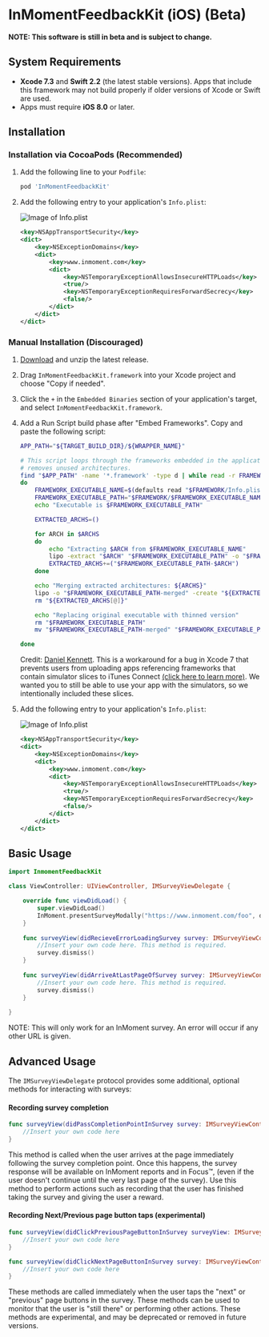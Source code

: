 # InMomentFeedbackKit (iOS) (Beta)

**NOTE: This software is still in beta and is subject to change.**

## System Requirements

- **Xcode 7.3** and **Swift 2.2** (the latest stable versions). Apps that include this framework may not build properly if older versions of Xcode or Swift are used.
- Apps must require **iOS 8.0** or later.

## Installation

### Installation via CocoaPods (Recommended)

1. Add the following line to your ```Podfile```:

    ```ruby
    pod 'InMomentFeedbackKit'
    ```
    
2. Add the following entry to your application's ```Info.plist```:

    ![Image of Info.plist](https://cloud.githubusercontent.com/assets/15389109/16543850/baedac32-40aa-11e6-824e-1c20a85c7c9a.png)

    ```xml
    <key>NSAppTransportSecurity</key>
    <dict>
        <key>NSExceptionDomains</key>
        <dict>
            <key>www.inmoment.com</key>
            <dict>
                <key>NSTemporaryExceptionAllowsInsecureHTTPLoads</key>
                <true/>
                <key>NSTemporaryExceptionRequiresForwardSecrecy</key>
                <false/>
            </dict>
        </dict>
    </dict>
    ```

### Manual Installation (Discouraged)

1. [Download](https://www.github.com/InMoment/inmoment-sdk/releases/latest) and unzip the latest release.
2. Drag ```InMomentFeedbackKit.framework``` into your Xcode project and choose "Copy if needed".
3. Click the ```+``` in the ```Embedded Binaries``` section of your application's target, and select ```InMomentFeedbackKit.framework```.
3. Add a Run Script build phase after "Embed Frameworks". Copy and paste the following script:

    ```bash
    APP_PATH="${TARGET_BUILD_DIR}/${WRAPPER_NAME}"

    # This script loops through the frameworks embedded in the application and
    # removes unused architectures.
    find "$APP_PATH" -name '*.framework' -type d | while read -r FRAMEWORK
    do
        FRAMEWORK_EXECUTABLE_NAME=$(defaults read "$FRAMEWORK/Info.plist" CFBundleExecutable)
        FRAMEWORK_EXECUTABLE_PATH="$FRAMEWORK/$FRAMEWORK_EXECUTABLE_NAME"
        echo "Executable is $FRAMEWORK_EXECUTABLE_PATH"
    
        EXTRACTED_ARCHS=()
    
        for ARCH in $ARCHS
        do
            echo "Extracting $ARCH from $FRAMEWORK_EXECUTABLE_NAME"
            lipo -extract "$ARCH" "$FRAMEWORK_EXECUTABLE_PATH" -o "$FRAMEWORK_EXECUTABLE_PATH-$ARCH"
            EXTRACTED_ARCHS+=("$FRAMEWORK_EXECUTABLE_PATH-$ARCH")
        done
    
        echo "Merging extracted architectures: ${ARCHS}"
        lipo -o "$FRAMEWORK_EXECUTABLE_PATH-merged" -create "${EXTRACTED_ARCHS[@]}"
        rm "${EXTRACTED_ARCHS[@]}"
    
        echo "Replacing original executable with thinned version"
        rm "$FRAMEWORK_EXECUTABLE_PATH"
        mv "$FRAMEWORK_EXECUTABLE_PATH-merged" "$FRAMEWORK_EXECUTABLE_PATH"
    
    done
    ```
    Credit: [Daniel Kennett](http://stackoverflow.com/users/29005/ikenndac). This is a workaround for a bug in Xcode 7 that prevents users from uploading apps referencing frameworks that contain simulator slices to iTunes Connect [(click here to learn more)](http://ikennd.ac/blog/2015/02/stripping-unwanted-architectures-from-dynamic-libraries-in-xcode/). We wanted you to still be able to use your app with the simulators, so we intentionally included these slices.
    
4. Add the following entry to your application's ```Info.plist```:

    ![Image of Info.plist](https://cloud.githubusercontent.com/assets/15389109/16543850/baedac32-40aa-11e6-824e-1c20a85c7c9a.png)

    ```xml
    <key>NSAppTransportSecurity</key>
    <dict>
        <key>NSExceptionDomains</key>
        <dict>
            <key>www.inmoment.com</key>
            <dict>
                <key>NSTemporaryExceptionAllowsInsecureHTTPLoads</key>
                <true/>
                <key>NSTemporaryExceptionRequiresForwardSecrecy</key>
                <false/>
            </dict>
        </dict>
    </dict>
    ```

## Basic Usage
    
```swift
import InmomentFeedbackKit
```
    
```swift
class ViewController: UIViewController, IMSurveyViewDelegate {

    override func viewDidLoad() {
        super.viewDidLoad()
        InMoment.presentSurveyModally("https://www.inmoment.com/foo", delegate: self)
    }
    
    func surveyView(didRecieveErrorLoadingSurvey survey: IMSurveyViewController, error: NSError) {
        //Insert your own code here. This method is required.
        survey.dismiss()
    }
  
    func surveyView(didArriveAtLastPageOfSurvey survey: IMSurveyViewController) {
        //Insert your own code here. This method is required.
        survey.dismiss()
    }
  
}
```

NOTE: This will only work for an InMoment survey. An error will occur if any other URL is given.

## Advanced Usage

The ```IMSurveyViewDelegate``` protocol provides some additional, optional methods for interacting with surveys:

#### Recording survey completion

```swift
func surveyView(didPassCompletionPointInSurvey survey: IMSurveyViewController) {
    //Insert your own code here
}
```
  
This method is called when the user arrives at the page immediately following the survey completion point. Once this happens, the survey response will be available on InMoment reports and in Focus™, (even if the user doesn't continue until the very last page of the survey). Use this method to perform actions such as recording that the user has finished taking the survey and giving the user a reward.

#### Recording Next/Previous page button taps (experimental)

```swift
func surveyView(didClickPreviousPageButtonInSurvey surveyView: IMSurveyViewController) {
    //Insert your own code here
}

func surveyView(didClickNextPageButtonInSurvey survey: IMSurveyViewController) {
    //Insert your own code here
}
```

These methods are called immediately when the user taps the "next" or "previous" page buttons in the survey. These methods can be used to monitor that the user is "still there" or performing other actions. These methods are experimental, and may be deprecated or removed in future versions.
